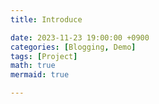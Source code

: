 ```yaml
---
title: Introduce

date: 2023-11-23 19:00:00 +0900
categories: [Blogging, Demo]
tags: [Project]
math: true
mermaid: true

---
```








